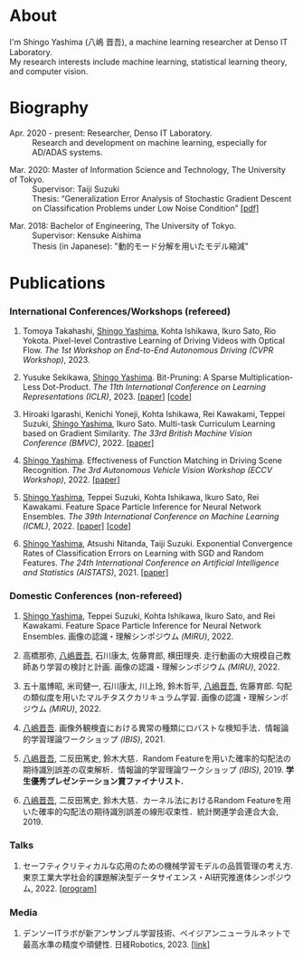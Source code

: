 # About
I'm Shingo Yashima (八嶋 晋吾), a machine learning researcher at Denso IT Laboratory.  
My research interests include machine learning, statistical learning theory, and computer vision.  

# Biography
<dl>
<dt>Apr. 2020 - present: Researcher, Denso IT Laboratory.</dt>
<dd>Research and development on machine learning, especially for AD/ADAS systems.</dd>
</dl>
<dl>
<dt>Mar. 2020: Master of Information Science and Technology, The University of Tokyo.</dt>
<dd>Supervisor: Taiji Suzuki</dd>
<dd>Thesis: “Generalization Error Analysis of Stochastic Gradient Descent on Classification Problems under Low Noise Condition” <a href="./papers/master_thesis.pdf">[pdf]</a></dd>
</dl>
<dl>
<dt>Mar. 2018: Bachelor of Engineering, The University of Tokyo.</dt>
<dd>Supervisor: Kensuke Aishima</dd>
<dd>Thesis (in Japanese): "動的モード分解を用いたモデル縮減"</dd>
</dl>

# Publications
### International Conferences/Workshops (refereed)
1. Tomoya Takahashi, <u>Shingo Yashima</u>, Kohta Ishikawa, Ikuro Sato, Rio Yokota.
Pixel-level Contrastive Learning of Driving Videos with Optical Flow. *The 1st Workshop on End-to-End Autonomous Driving (CVPR Workshop)*, 2023.

1. Yusuke Sekikawa, <u>Shingo Yashima</u>. Bit-Pruning: A Sparse Multiplication-Less Dot-Product. 
*The 11th International Conference on Learning Representations (ICLR)*, 2023. [[paper]](https://openreview.net/forum?id=YUDiZcZTI8) [[code]](https://github.com/DensoITLab/bitprune)

1. Hiroaki Igarashi, Kenichi Yoneji, Kohta Ishikawa, Rei Kawakami, Teppei Suzuki, <u>Shingo Yashima</u>, Ikuro Sato. 
Multi-task Curriculum Learning based on Gradient Similarity. 
*The 33rd British Machine Vision Conference (BMVC)*, 2022. [[paper]](https://bmvc2022.mpi-inf.mpg.de/705/)

1. <u>Shingo Yashima</u>. 
Effectiveness of Function Matching in Driving Scene Recognition. 
*The 3rd Autonomous Vehicle Vision Workshop (ECCV Workshop)*, 2022. [[paper]](https://arxiv.org/abs/2208.09694)

1. <u>Shingo Yashima</u>, Teppei Suzuki, Kohta Ishikawa, Ikuro Sato, Rei Kawakami. 
Feature Space Particle Inference for Neural Network Ensembles. 
*The 39th International Conference on Machine Learning (ICML)*, 2022. [[paper]](https://proceedings.mlr.press/v162/yashima22a.html) [[code]](https://github.com/DensoITLab/featurePI)

1. <u>Shingo Yashima</u>, Atsushi Nitanda, Taiji Suzuki. 
Exponential Convergence Rates of Classification Errors on Learning with SGD and Random Features. 
*The 24th International Conference on Artificial Intelligence and Statistics (AISTATS)*, 2021. [[paper]](http://proceedings.mlr.press/v130/yashima21a.html)

### Domestic Conferences (non-refereed)
1. <u>Shingo Yashima</u>, Teppei Suzuki, Kohta Ishikawa, Ikuro Sato, and Rei Kawakami. Feature Space Particle Inference for Neural Network Ensembles. 画像の認識・理解シンポジウム *(MIRU)*, 2022.

1. 高橋那弥, <u>八嶋晋吾</u>, 石川康太, 佐藤育郎, 横田理央. 走行動画の大規模自己教師あり学習の検討と計画. 画像の認識・理解シンポジウム *(MIRU)*, 2022.

1. 五十嵐博昭, 米司健一, 石川康太, 川上玲, 鈴木哲平, <u>八嶋晋吾</u>, 佐藤育郎. 勾配の類似度を用いたマルチタスクカリキュラム学習. 画像の認識・理解シンポジウム *(MIRU)*, 2022.

1. <u>八嶋晋吾</u>. 画像外観検査における異常の種類にロバストな検知手法．情報論的学習理論ワークショップ *(IBIS)*, 2021. 

1. <u>八嶋晋吾</u>, 二反田篤史, 鈴木大慈．Random Featureを用いた確率的勾配法の期待識別誤差の収束解析．情報論的学習理論ワークショップ *(IBIS)*, 2019. **学生優秀プレゼンテーション賞ファイナリスト.**

1. <u>八嶋晋吾</u>, 二反田篤史, 鈴木大慈．カーネル法におけるRandom Featureを用いた確率的勾配法の期待識別誤差の線形収束性．統計関連学会連合大会, 2019. 

### Talks
1. セーフティクリティカルな応用のための機械学習モデルの品質管理の考え方. 東京工業大学社会的課題解決型データサイエンス・AI研究推進体シンポジウム, 2022. [[program]](http://dsai.c.titech.ac.jp/dsai-symposium2022/) 

### Media
1. デンソーITラボが新アンサンブル学習技術、ベイジアンニューラルネットで最高水準の精度や頑健性. 日経Robotics, 2023. [[link]](https://xtech.nikkei.com/atcl/nxt/mag/rob/18/012600001/00118/)

